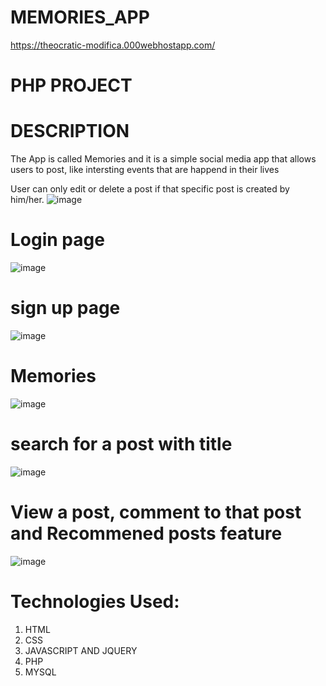 # MEMORIES_APP
https://theocratic-modifica.000webhostapp.com/

# PHP PROJECT

# DESCRIPTION

The App is called Memories and it is a simple social media app that allows users to post, like intersting events that are happend in their lives
 
User can only edit or delete a post if that specific post is created by him/her.
![image](https://user-images.githubusercontent.com/78521151/123032456-9aadbd80-d403-11eb-920b-e3aeffba6bee.png)

# Login page
![image](https://user-images.githubusercontent.com/78521151/122956564-be8ae800-d39e-11eb-859c-4411a64d7522.png)

# sign up page
![image](https://user-images.githubusercontent.com/78521151/122956659-d2cee500-d39e-11eb-8bcf-1474e5d5b384.png)

# Memories
![image](https://user-images.githubusercontent.com/78521151/123535100-73c2f480-d73f-11eb-88d5-c2743ab503ff.png)

# search for a post with title
![image](https://user-images.githubusercontent.com/78521151/123069679-a2d02200-d430-11eb-976e-0bb54280ec8e.png)

# View a post, comment to that post and Recommened posts feature
![image](https://user-images.githubusercontent.com/78521151/123535063-45451980-d73f-11eb-8ef6-179fd375f506.png)



# Technologies Used:

1. HTML
2. CSS
3. JAVASCRIPT AND JQUERY
4. PHP
5. MYSQL
